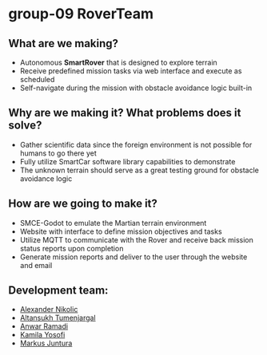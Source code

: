# group-09 RoverTeam

## What are we making?
* Autonomous **SmartRover** that is designed to explore terrain
* Receive predefined mission tasks via web interface and execute as scheduled
* Self-navigate during the mission with obstacle avoidance logic built-in

## Why are we making it? What problems does it solve?
* Gather scientific data since the foreign environment is not possible for humans to go there yet
* Fully utilize SmartCar software library capabilities to demonstrate
* The unknown terrain should serve as a great testing ground for obstacle avoidance logic


## How are we going to make it?
* SMCE-Godot to emulate the Martian terrain environment
* Website with interface to define mission objectives and tasks
* Utilize MQTT to communicate with the Rover and receive back mission status reports upon completion
* Generate mission reports and deliver to the user through the website and email


## Development team:
- [Alexander Nikolic](https://github.com/nikalc)
- [Altansukh Tumenjargal](https://github.com/axe007)
- [Anwar Ramadi](https://github.com/ramadi-a)
- [Kamila Yosofi](https://github.com/kam56)
- [Markus Juntura](https://github.com/OneMoreOreo)
